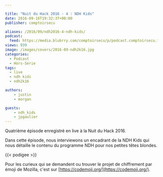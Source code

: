 ```yaml
---

title: "Nuit du Hack 2016 - 4 : NDH Kids"
date: 2016-09-16T19:32:37+00:00
publisher: comptoirsecu

aliases: /2016/09/ndh2016-4-ndh-kids/
podcast:
  feed: https://media.blubrry.com/comptoirsecu/p/podcast.comptoirsecu.fr/CSEC.HS26.2016-07-02.NDH2k16_NDHKids.mp3
views: 939
image: /images/covers/2016-09-ndh2k16.jpg
categories:
  - Podcast
  - Hors-Serie
tags:
  - live
  - ndh kids
  - ndh2k16

authors:
    - justin
    - morgan

guests:
    - ndh_kids
    - jpgaulier
---
```

Quatrième épisode enregistré en live à la Nuit du Hack 2016.

Dans cette épisode, nous interviewons un encadrant de la NDH Kids qui nous détaille le contenu du programme NDH pour nos petites têtes blondes.

{{< podigee >}}

Pour les curieux qui se demandent ou trouver le projet de chiffrement par émoji de Mozilla, c'est sur [https://codemoji.org/](https://codemoji.org/).

